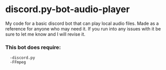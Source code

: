 # discord.py-bot-audio-player
My code for a basic discord bot that can play local audio files. Made as a reference for anyone who may need it. If you run into any issues with it be sure to let me know and I will revise it.

### This bot does require:
      -discord.py
      -FFmpeg
